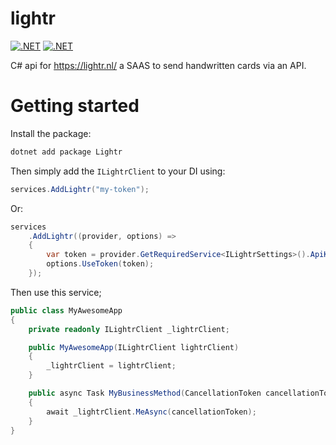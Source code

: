 # lightr

 [![.NET](https://img.shields.io/nuget/v/Lightr?link=https%3A%2F%2Fwww.nuget.org%2Fpackages%2FLightr)](https://www.nuget.org/packages/Lightr)
 [![.NET](https://github.com/sommmen/lightr/actions/workflows/build-ci.yml/badge.svg)](https://github.com/sommmen/lightr/actions/workflows/build-ci.yml)

C# api for https://lightr.nl/ a SAAS to send handwritten cards via an API.

# Getting started

Install the package:
``` powershell
dotnet add package Lightr
```

Then simply add the `ILightrClient` to your DI using:

``` csharp
services.AddLightr("my-token");
```

Or:

``` csharp
services
    .AddLightr((provider, options) =>
    {
        var token = provider.GetRequiredService<ILightrSettings>().ApiKey;
        options.UseToken(token);
    });
```

Then use this service;

``` csharp
public class MyAwesomeApp
{
    private readonly ILightrClient _lightrClient;

    public MyAwesomeApp(ILightrClient lightrClient)
    {
        _lightrClient = lightrClient;
    }

    public async Task MyBusinessMethod(CancellationToken cancellationToken = default)
    {
        await _lightrClient.MeAsync(cancellationToken);
    }
}
```

